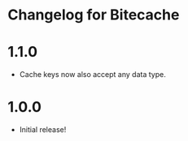 # Changelog for Bitecache

1.1.0
=====
* Cache keys now also accept any data type.

1.0.0
=====
* Initial release!
